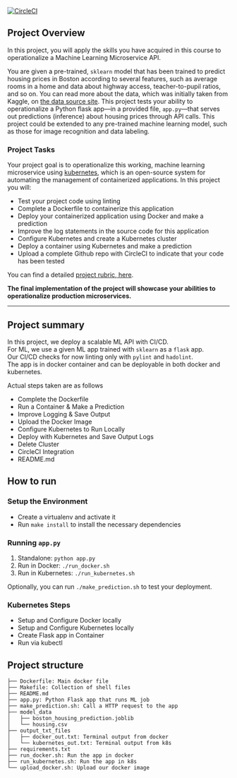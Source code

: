 [![CircleCI](https://circleci.com/gh/yukiegosapporo/devops_mlm.svg?style=svg)](https://circleci.com/gh/yukiegosapporo/devops_mlm)

## Project Overview

In this project, you will apply the skills you have acquired in this course to operationalize a Machine Learning Microservice API. 

You are given a pre-trained, `sklearn` model that has been trained to predict housing prices in Boston according to several features, such as average rooms in a home and data about highway access, teacher-to-pupil ratios, and so on. You can read more about the data, which was initially taken from Kaggle, on [the data source site](https://www.kaggle.com/c/boston-housing). This project tests your ability to operationalize a Python flask app—in a provided file, `app.py`—that serves out predictions (inference) about housing prices through API calls. This project could be extended to any pre-trained machine learning model, such as those for image recognition and data labeling.

### Project Tasks

Your project goal is to operationalize this working, machine learning microservice using [kubernetes](https://kubernetes.io/), which is an open-source system for automating the management of containerized applications. In this project you will:
* Test your project code using linting
* Complete a Dockerfile to containerize this application
* Deploy your containerized application using Docker and make a prediction
* Improve the log statements in the source code for this application
* Configure Kubernetes and create a Kubernetes cluster
* Deploy a container using Kubernetes and make a prediction
* Upload a complete Github repo with CircleCI to indicate that your code has been tested

You can find a detailed [project rubric, here](https://review.udacity.com/#!/rubrics/2576/view).

**The final implementation of the project will showcase your abilities to operationalize production microservices.**

---


## Project summary

In this project, we deploy a scalable ML API with CI/CD.  
For ML, we use a given ML app trained with `sklearn` as a `flask` app.  
Our CI/CD checks for now linting only with `pylint` and `hadolint`.  
The app is in docker container and can be deployable in both docker and kubernetes.  

Actual steps taken are as follows

- Complete the Dockerfile
- Run a Container & Make a Prediction
- Improve Logging & Save Output
- Upload the Docker Image
- Configure Kubernetes to Run Locally
- Deploy with Kubernetes and Save Output Logs
- Delete Cluster
- CircleCI Integration
- README.md

## How to run

### Setup the Environment

* Create a virtualenv and activate it
* Run `make install` to install the necessary dependencies

### Running `app.py`

1. Standalone:  `python app.py`
2. Run in Docker:  `./run_docker.sh`
3. Run in Kubernetes:  `./run_kubernetes.sh`

Optionally, you can run `./make_prediction.sh` to test your deployment.

### Kubernetes Steps

* Setup and Configure Docker locally
* Setup and Configure Kubernetes locally
* Create Flask app in Container
* Run via kubectl


## Project structure

```
├── Dockerfile: Main docker file
├── Makefile: Collection of shell files
├── README.md
├── app.py: Python Flask app that runs ML job
├── make_prediction.sh: Call a HTTP request to the app
├── model_data
│   ├── boston_housing_prediction.joblib
│   └── housing.csv
├── output_txt_files
│   ├── docker_out.txt: Terminal output from docker
│   └── kubernetes_out.txt: Terminal output from k8s
├── requirements.txt
├── run_docker.sh: Run the app in docker
├── run_kubernetes.sh: Run the app in k8s
└── upload_docker.sh: Upload our docker image
```